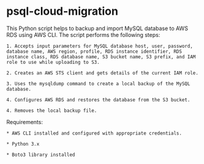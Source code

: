 # psql-cloud-migration

This Python script helps to backup and import MySQL database to AWS RDS using AWS CLI. The script performs the following steps:

    1. Accepts input parameters for MySQL database host, user, password, database name, AWS region, profile, RDS instance identifier, RDS instance class, RDS database name, S3 bucket name, S3 prefix, and IAM role to use while uploading to S3.

    2. Creates an AWS STS client and gets details of the current IAM role.

    3. Uses the mysqldump command to create a local backup of the MySQL database.

    4. Configures AWS RDS and restores the database from the S3 bucket.

    4. Removes the local backup file.

Requirements:

    * AWS CLI installed and configured with appropriate credentials.

    * Python 3.x

    * Boto3 library installed

